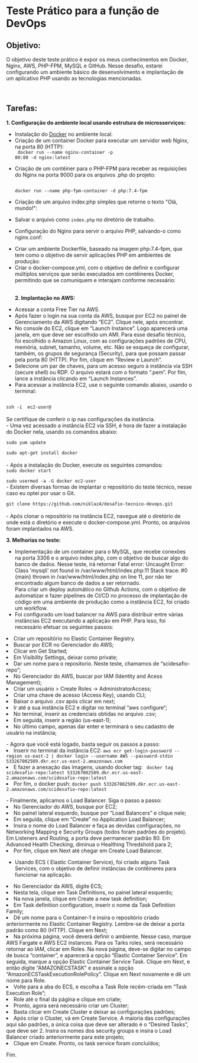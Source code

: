 <h1> Teste Prático para a função de DevOps</h1>
<h2> Objetivo:</h2></p>
O objetivo deste teste prático é expor os meus conhecimentos em Docker, Nginx, AWS, PHP-FPM, MySQL e GitHub. Nesse desafio, estarei configurando um ambiente básico de desenvolvimento e implantação de um aplicativo PHP usando as tecnologias mencionadas.</p><br>
 
<h2>Tarefas:</h2>
 
<b> 1. Configuração do ambiente local usando estrutura de microsserviços:</b>
- Instalação do <a href="https://hub.docker.com/">Docker</a> no ambiente local.<br>
- Criação de um container Docker para executar um servidor web Nginx, na porta 80 (HTTP):<br>
   <code> docker run --name nginx-container -p 80:80 -d nginx:latest </code></p>
- Criação de um contêiner para o PHP-FPM para receber as requisições do Nginx na porta 9000 para os arquivos .php do projeto:</p>
  <code>  docker run --name php-fpm-container -d php:7.4-fpm</code></p>
- Criação de um arquivo index.php simples que retorne o texto "Olá, mundo!":</p>
- Salvar o arquivo como `index.php` no diretório de trabalho.</p>
- Configuração do Nginx para servir o arquivo PHP, salvando-o como nginx.conf:</p>
- Criar um ambiente Dockerfile, baseado na imagem php:7.4-fpm, que tem como o objetivo de servir aplicações PHP em ambientes de produção: 
- Criar o docker-compose.yml, com o objetivo de definir e configurar múltiplos serviços que serão executados em contêineres Docker, permitindo que se comuniquem e interajam conforme necessário: </p><br>
<b>2. Implantação no AWS:</b></p>
- Acessar a conta Free Tier na AWS.<br>
- Após fazer o login na sua conta da AWS, busque por EC2 no painel de Gerenciamento da AWS digitando “EC2”. Clique nele, após encontrar.<br>
- No console do EC2, clique em “Launch Instance”. Logo aparecerá uma janela, em que deve ser escolhido um AMI. Para esse desafio técnico, foi escolhido o Amazon Linux, com as configurações padrões de CPU, memória, subnet, tamanho, volume, etc. Não se esqueça de configurar, também, os grupos de segurança (Security), para que possam passar pela porta 80 (HTTP). Por fim, clique em “Review e Launch”.<br>
- Selecione um par de chaves, para um acesso seguro à instância via SSH (secure shell) ou RDP. O arquivo estará com o formato “.pem”. Por fim, lance a instância clicando em “Launch Instances”.<br>
- Para acessar a instância EC2, use o seguinte comando abaixo, usando o terminal: <br>
<code>
ssh -i <caminho do diretório onde está localizado o arquivo “.pem”> ec2-user@<ip da instância>
</code><br>
Se certifique de conferir o ip nas configurações da instância.<br>
- Uma vez acessado a instância EC2 via SSH, é hora de fazer a instalação do Docker nela, usando os comandos abaixo:<br>
<code>
sudo yum update<br>
sudo apt-get install docker
</code><br>
- Após a instalação do Docker, execute os seguintes comandos:<br>
<code>sudo docker start<br>
sudo usermod -a -G docker ec2-user</code><br>
- Existem diversas formas de implantar o repositório do teste técnico, nesse caso eu optei por usar o Git.<br>
<code>
git clone https://github.com/niklaz4/desafio-tecnico-devops.git
</code><br>
- Após clonar o repositório na instância EC2, navegue até o diretório de onde está o diretório e execute o docker-compose.yml. Pronto, os arquivos foram implantados na AWS.<br>

<b> 3. Melhorias no teste: </b></p>
- Implementação de um container para o MySQL, que recebe conexões na porta 3306 e o arquivo index.php, com o objetivo de buscar algo do banco de dados. Nesse teste, irá retornar Fatal error: Uncaught Error: Class 'mysqli' not found in /var/www/html/index.php:11 Stack trace: #0 {main} thrown in /var/www/html/index.php on line 11, por não ter encontrado algum banco de dados a ser retornado.<br>
Para criar um deploy automático no Github Actions, com o objetivo de automatizar e fazer pipelines de CI/CD no processo de implantação de código em uma ambiente de produção como a instância EC2, foi criado um workflow.
- Foi configurado um load balancer na AWS para distribuir entre várias instâncias EC2 executando a aplicação em PHP. Para isso, foi necessário efetuar os seguintes passos:<br>
<li>Criar um repositório no Elastic Container Registry.</li>
<li>Buscar por ECR no Gerenciador do AWS;</li>
<li>Clicar em Get Started;</li>
<li>Em Visibility Settings, deixar como private;</li>
<li>Dar um nome para o repositorio. Neste teste, chamamos de “scidesafio-repo”;</li>
<li>No Gerenciador do AWS, buscar por IAM (Identity and Acess Management);</li>
<li>Criar um usuário > Create Roles -> AdministratorAccess;</li>
<li>Criar uma chave de acesso (Access Key), usando CLI;</li>
<li>Baixar o arquivo .csv após clicar em next;</li>
<li>Ir até a sua instância EC2 e digitar no terminal “aws configure”;</li>
<li>No terminal, inserir as credenciais obtidas no arquivo .csv;</li>
<li>Em seguida, inserir a região (us-east-1);</li>
<li>No último campo, apenas dar enter e terminará o seu cadastro de usuário na instância;</p>
- Agora que você está logado, basta seguir os passos a passo:<br>
<li>Inserir no terminal da instância EC2: <code>aws ecr get-login-password --region us-east-2 | docker login --username AWS --password-stdin 533267002509.dkr.ecr.us-east-2.amazonaws.com</code></li>
<li>E fazer a anexação das imagens, usando docker tag: <code> docker tag scidesafio-repo:latest 533267002509.dkr.ecr.us-east-2.amazonaws.com/scidesafio-repo:latest</code></li>
<li>Por fim, o docker push: <code>docker push 533267002509.dkr.ecr.us-east-2.amazonaws.com/scidesafio-repo:latest</code></li></p>
- Finalmente, aplicamos o Load Balancer. Siga o passo a passo:<br>
<li>No Gerenciador do AWS, busque por EC2;</li>
<li>No painel lateral esquerdo, busque por “Load Balancers” e clique nele;</li>
<li>Em seguida, clique em “Create” no Application Load Balancer;</li>
<li>Insira o nome do Load Balancer e faça as devidas configurações, no Networking Mapping e Security Groups (todos foram padrões do projeto). Em Listeners and Routing, a porta deve permanecer padrão 80. Em Advanced Health Checking, diminua o Healthing Thredshold para 2;</li>
<li>Por fim, clique em Next até chegar em Create Load Balancer. </li></p>

- Usando ECS ( Elastic Container Service), foi criado alguns Task Services, com o objetivo de definir instâncias de contêineres para funcionar na aplicação.<br>
<li>No Gerenciador da AWS, digite ECS;</li>
<li>Nesta tela, clique em Task Definitions, no painel lateral esquerdo;</li>
<li>Na nova janela, clique em Create a new task definition;</li>
<li>Em Task definition configuration, inserir o nome da Task Definition Family;</li>
<li>Dê um nome para o Container-1 e insira o repositório criado anteriormente no Elastic Container Registry. Lembre-se de deixar a porta padrão como 80 (HTTP). Clique em Next;</li>
<li>Na próxima página, você deverá definir o ambiente. Nesse caso, marque AWS Fargate e AWS EC2 instances. Para os Tarks roles, será necessário retornar ao IAM, clicar em Roles. Na nova página, deve-se digitar no campo de busca “container”, e aparecerá a opção “Elastic Container Service”. Em seguida, marque a opção Elastic Container Service Task. Clique em Next, e então digite “AMAZONECSTASK” e assinale a opção “AmazonECSTaskExecutionRolePolicy”. Clique em Next novamente e dê um nome para Role.</li>
<li>Volte para a aba do ECS, e escolha a Task Role recém-criada em “Task Execution Role”;</li>
<li>Role até o final da página e clique em criate;</li>
<li>Pronto, agora será necessário criar um Cluster;</li>
<li>Basta clicar em Create Cluster e deixar as configurações padrões;</li>
<li>Após criar o Cluster, vá em Create Service. A maioria das configurações aqui são padrões, a única coisa que deve ser alterado é o “Desired Tasks”, que deve ser 2. Insira os nomes dos security groups e insira o Load Balancer criado anteriormente para este projeto;</li>
<li>Clique em Create. Pronto, os task service foram concluídos;</li></p>Fim.
